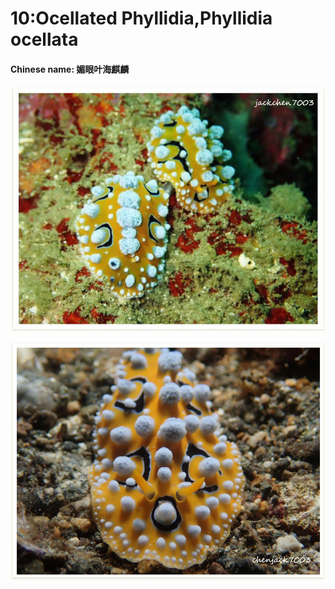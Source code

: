 # 10:Ocellated Phyllidia,Phyllidia ocellata

#### Chinese name: 媚眼叶海麒麟

![](../../.gitbook/assets/ocellated-phyllidia.jpg)

![](../../.gitbook/assets/ocellated-phyllidia2.jpg)

